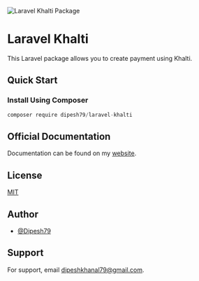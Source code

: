 ![Laravel Khalti Package](https://banners.beyondco.de/LaravelKhalti.png?theme=light&packageManager=composer+require&packageName=dipesh79%2Flaravel-khalti&pattern=architect&style=style_1&description=Laravel+Khalti+-+A+simple+Laravel+Package+to+integrate+khalti+payment&md=1&showWatermark=1&fontSize=100px&images=https%3A%2F%2Flaravel.com%2Fimg%2Flogomark.min.svg)
# Laravel Khalti

This Laravel package allows you to create payment using Khalti.


## Quick Start

### Install Using Composer

```javascript
composer require dipesh79/laravel-khalti
```
## Official Documentation

Documentation can be found on my [website](https://khanaldipesh.com.np/package/laravel-khalti).



## License

[MIT](https://choosealicense.com/licenses/mit/)


## Author

- [@Dipesh79](https://www.github.com/Dipesh79)


## Support

For support, email dipeshkhanal79@gmail.com.

